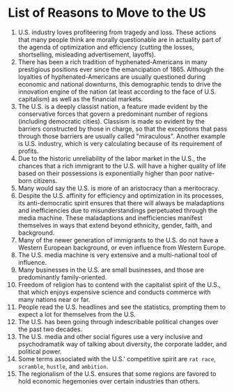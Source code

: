 # List of Reasons to Move to the US

1. U.S. industry loves profiteering from tragedy and loss. These actions that many people think are morally questionable are in actuality part of the agenda of optimization and 
   efficiency (cutting the losses, shortselling, misleading advertisement, layoffs).
2. There has been a rich tradition of hyphenated-Americans in many prestigious positions ever since the emancipation of 1865. Although the loyalties of hyphenated-Americans are 
   usually questioned during economic and national downturns, this demographic tends to drive the innovation engine of the nation (at least according to the face of U.S. capitalism)
   as well as the financial markets. 
4.  The U.S. is a deeply classist nation, a feature made evident by the conservative forces that govern a predominant number of regions (including democratic cities). 
    Classism is made so evident by the barriers constructed by those in charge, so that the exceptions that pass through those barriers are usually called "miraculous".
    Another example is U.S. industry, which is very calculating because of its requirement of profits.
6. Due to the historic unreliability of the labor market in the U.S., the chances that a rich immigrant to the U.S. will have a higher quality of life based on their possessions is
   exponentially higher than poor native-born citizens.
7. Many would say the U.S. is more of an aristocracy than a meritocracy.
8. Despite the U.S. affinity for efficiency and optimization in its processes, its anti-democratic spirit ensures that there will always be maladaptions and inefficiencies due
   to misunderstandings perpetuated through the media machine. These maladaptions and inefficiencies manifest themselves in ways that extend beyond ethnicity, gender, faith, and
   background.
9. Many of the newer generation of immigrants to the U.S. do not have a Western European background, or even influence from Western Europe.
10. The U.S. media machine is very extensive and a multi-national tool of influence.
11. Many businesses in the U.S. are small businesses, and those are predominantly family-oriented.
12. Freedom of religion has to contend with the capitalist spirit of the U.S., that which enjoys expensive science and conducts commerce with many nations near or far. 
13. People read the U.S. headlines and see the statistics, prompting them to expect a lot for themselves from the U.S.
14. The U.S. has been going through indescribable political changes over the past two decades.
15. The U.S. media and other social figures use a very inclusive and psychodramatik way of talking about diversity, the corporate ladder, and political power.
16. Some terms associated with the U.S.' competitive spirit are `rat race`, `scramble`, `hustle`, and `ambition`.
17. The regionalism of the U.S. ensures that some regions are favored to hold economic hegemonies over certain industries than others. 
